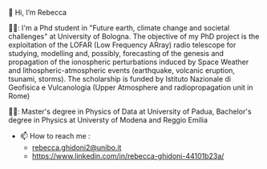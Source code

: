 👋 Hi, I’m Rebecca


:woman_scientist:: I'm a Phd student in "Future earth, climate change and societal challenges" at University of Bologna. The objective of my PhD project is the exploitation of the LOFAR (Low Frequency ARray) radio telescope for studying, modelling and, possibly, forecasting of the genesis and propagation of the ionospheric perturbations induced by Space Weather and lithospheric-atmospheric events (earthquake, volcanic eruption, tsunami, storms). The scholarship is funded by Istituto Nazionale di Geofisica e Vulcanologia (Upper Atmosphere and radiopropagation unit in Rome)

👩‍🎓: Master's degree in Physics of Data at University of Padua, Bachelor's degree in Physics at Universty of Modena and Reggio Emilia






- 📫 How to reach me :
  * rebecca.ghidoni2@unibo.it
  * https://www.linkedin.com/in/rebecca-ghidoni-44101b23a/

<!---
GhidoniR/GhidoniR is a ✨ special ✨ repository because its `README.md` (this file) appears on your GitHub profile.
You can click the Preview link to take a look at your changes.
--->
